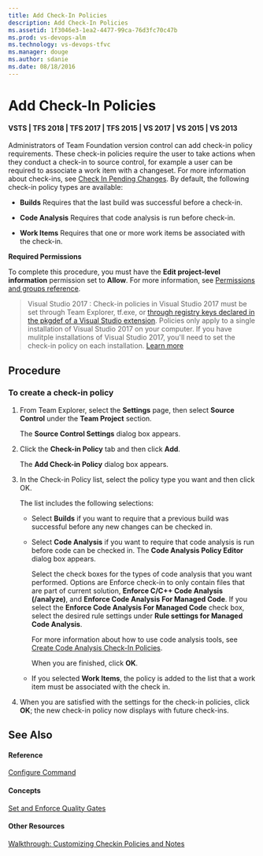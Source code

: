 ```yaml
---
title: Add Check-In Policies
description: Add Check-In Policies
ms.assetid: 1f3046e3-1ea2-4477-99ca-76d3fc70c47b
ms.prod: vs-devops-alm
ms.technology: vs-devops-tfvc
ms.manager: douge
ms.author: sdanie
ms.date: 08/18/2016
---
```


# Add Check-In Policies

#### VSTS | TFS 2018 | TFS 2017 | TFS 2015 | VS 2017 | VS 2015 | VS 2013

Administrators of Team Foundation version control can add check-in policy requirements. These check-in policies require the user to take actions when they conduct a check-in to source control, for example a user can be required to associate a work item with a changeset. For more information about check-ins, see [Check In Pending Changes](https://msdn.microsoft.com/library/ms181411). By default, the following check-in policy types are available:

-   **Builds**   Requires that the last build was successful before a check-in.

-   **Code Analysis**   Requires that code analysis is run before check-in.

-   **Work Items**   Requires that one or more work items be associated with the check-in.

**Required Permissions**

To complete this procedure, you must have the **Edit project-level information** permission set to **Allow**. For more information, see [Permissions and groups reference](../security/permissions.md).

> Visual Studio 2017 : Check-in policies in Visual Studio 2017 must be set through Team Explorer, tf.exe, or [through registry keys declared in the pkgdef of a Visual Studio extension](https://docs.microsoft.com/en-us/visualstudio/extensibility/internals/createpkgdef-utility). Policies only apply to a single installation of Visual Studio 2017 on your computer. If you have mulitple installations of Visual Studio 2017, you'll need to set the check-in policy on each installation. [Learn more](https://docs.microsoft.com/en-us/visualstudio/extensibility/what-s-new-in-the-visual-studio-2017-sdk)


Procedure
-----------------------------------------------------------------------------


### To create a check-in policy

1.  From Team Explorer, select the **Settings** page, then select  **Source Control** under the **Team Project** section.

    The **Source Control Settings** dialog box appears.

2.  Click the **Check-in Policy** tab and then click **Add**.

    The **Add Check-in Policy** dialog box appears.

3.  In the Check-in Policy list, select the policy type you want and then click OK.

    The list includes the following selections:

    -   Select **Builds** if you want to require that a previous build was successful before any new changes can be checked in.

    -   Select **Code Analysis** if you want to require that code analysis is run before code can be checked in. The **Code Analysis Policy Editor** dialog box appears.

        Select the check boxes for the types of code analysis that you want performed. Options are Enforce check-in to only contain files that are part of current solution, **Enforce C/C++ Code Analysis (/analyze)**, and **Enforce Code Analysis For Managed Code**. If you select the **Enforce Code Analysis For Managed Code** check box, select the desired rule settings under **Rule settings for Managed Code Analysis**.

        For more information about how to use code analysis tools, see [Create Code Analysis Check-In Policies](/visualstudio/code-quality/how-to-create-or-update-standard-code-analysis-check-in-policies).

        When you are finished, click **OK**.

    -   If you selected **Work Items**, the policy is added to the list that a work item must be associated with the check in.

4.  When you are satisfied with the settings for the check-in policies, click **OK**; the new check-in policy now displays with future check-ins.

## See Also

#### Reference

[Configure Command](configure-command.md)

#### Concepts

[Set and Enforce Quality Gates](set-enforce-quality-gates.md)

#### Other Resources

[Walkthrough: Customizing Checkin Policies and Notes](https://msdn.microsoft.com/library/ms181281)
